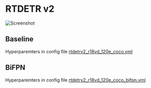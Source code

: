 # RTDETR v2

![Screenshot](output/output_images/pistol_1713.jpg)

## Baseline

Hyperparemters in config file [rtdetrv2_r18vd_120e_coco.yml](./configs/rtdetrv2/rtdetrv2_r18vd_120e_coco.yml)

## BiFPN

Hyperparemters in config file [rtdetrv2_r18vd_120e_coco_bifpn.yml](./configs/rtdetrv2/rtdetrv2_r18vd_120e_coco_bifpn.yml)


